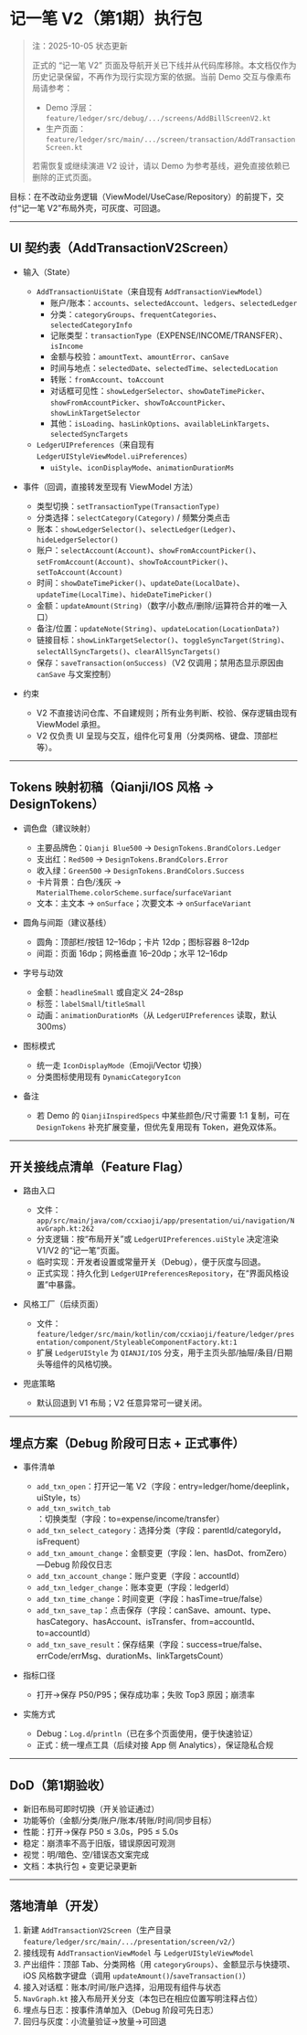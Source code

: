 # 记一笔 V2（第1期）执行包

> 注：2025-10-05 状态更新
> 
> 正式的 “记一笔 V2” 页面及导航开关已下线并从代码库移除。本文档仅作为历史记录保留，不再作为现行实现方案的依据。当前 Demo 交互与像素布局请参考：
> 
> - Demo 浮层：`feature/ledger/src/debug/.../screens/AddBillScreenV2.kt`
> - 生产页面：`feature/ledger/src/main/.../screen/transaction/AddTransactionScreen.kt`
> 
> 若需恢复或继续演进 V2 设计，请以 Demo 为参考基线，避免直接依赖已删除的正式页面。

目标：在不改动业务逻辑（ViewModel/UseCase/Repository）的前提下，交付“记一笔 V2”布局外壳，可灰度、可回退。

---

## UI 契约表（AddTransactionV2Screen）

- 输入（State）
  - `AddTransactionUiState`（来自现有 `AddTransactionViewModel`）
    - 账户/账本：`accounts`、`selectedAccount`、`ledgers`、`selectedLedger`
    - 分类：`categoryGroups`、`frequentCategories`、`selectedCategoryInfo`
    - 记账类型：`transactionType`（EXPENSE/INCOME/TRANSFER）、`isIncome`
    - 金额与校验：`amountText`、`amountError`、`canSave`
    - 时间与地点：`selectedDate`、`selectedTime`、`selectedLocation`
    - 转账：`fromAccount`、`toAccount`
    - 对话框可见性：`showLedgerSelector`、`showDateTimePicker`、`showFromAccountPicker`、`showToAccountPicker`、`showLinkTargetSelector`
    - 其他：`isLoading`、`hasLinkOptions`、`availableLinkTargets`、`selectedSyncTargets`
  - `LedgerUIPreferences`（来自现有 `LedgerUIStyleViewModel.uiPreferences`）
    - `uiStyle`、`iconDisplayMode`、`animationDurationMs`

- 事件（回调，直接转发至现有 ViewModel 方法）
  - 类型切换：`setTransactionType(TransactionType)`
  - 分类选择：`selectCategory(Category)` / 频繁分类点击
  - 账本：`showLedgerSelector()`、`selectLedger(Ledger)`、`hideLedgerSelector()`
  - 账户：`selectAccount(Account)`、`showFromAccountPicker()`、`setFromAccount(Account)`、`showToAccountPicker()`、`setToAccount(Account)`
  - 时间：`showDateTimePicker()`、`updateDate(LocalDate)`、`updateTime(LocalTime)`、`hideDateTimePicker()`
  - 金额：`updateAmount(String)`（数字/小数点/删除/运算符合并的唯一入口）
  - 备注/位置：`updateNote(String)`、`updateLocation(LocationData?)`
  - 链接目标：`showLinkTargetSelector()`、`toggleSyncTarget(String)`、`selectAllSyncTargets()`、`clearAllSyncTargets()`
  - 保存：`saveTransaction(onSuccess)`（V2 仅调用；禁用态显示原因由 `canSave` 与文案控制）

- 约束
  - V2 不直接访问仓库、不自建规则；所有业务判断、校验、保存逻辑由现有 ViewModel 承担。
  - V2 仅负责 UI 呈现与交互，组件化可复用（分类网格、键盘、顶部栏等）。

---

## Tokens 映射初稿（Qianji/IOS 风格 → DesignTokens）

- 调色盘（建议映射）
  - 主要品牌色：`Qianji Blue500` → `DesignTokens.BrandColors.Ledger`
  - 支出红：`Red500` → `DesignTokens.BrandColors.Error`
  - 收入绿：`Green500` → `DesignTokens.BrandColors.Success`
  - 卡片背景：白色/浅灰 → `MaterialTheme.colorScheme.surface`/`surfaceVariant`
  - 文本：主文本 → `onSurface`；次要文本 → `onSurfaceVariant`

- 圆角与间距（建议基线）
  - 圆角：顶部栏/按钮 12–16dp；卡片 12dp；图标容器 8–12dp
  - 间距：页面 16dp；网格垂直 16–20dp；水平 12–16dp

- 字号与动效
  - 金额：`headlineSmall` 或自定义 24–28sp
  - 标签：`labelSmall`/`titleSmall`
  - 动画：`animationDurationMs`（从 `LedgerUIPreferences` 读取，默认 300ms）

- 图标模式
  - 统一走 `IconDisplayMode`（Emoji/Vector 切换）
  - 分类图标使用现有 `DynamicCategoryIcon`

- 备注
  - 若 Demo 的 `QianjiInspiredSpecs` 中某些颜色/尺寸需要 1:1 复制，可在 `DesignTokens` 补充扩展变量，但优先复用现有 Token，避免双体系。

---

## 开关接线点清单（Feature Flag）

- 路由入口
  - 文件：`app/src/main/java/com/ccxiaoji/app/presentation/ui/navigation/NavGraph.kt:262`
  - 分支逻辑：按“布局开关”或 `LedgerUIPreferences.uiStyle` 决定渲染 V1/V2 的“记一笔”页面。
  - 临时实现：开发者设置或常量开关（Debug），便于灰度与回退。
  - 正式实现：持久化到 `LedgerUIPreferencesRepository`，在“界面风格设置”中暴露。

- 风格工厂（后续页面）
  - 文件：`feature/ledger/src/main/kotlin/com/ccxiaoji/feature/ledger/presentation/component/StyleableComponentFactory.kt:1`
  - 扩展 `LedgerUIStyle` 为 `QIANJI/IOS` 分支，用于主页头部/抽屉/条目/日期头等组件的风格切换。

- 兜底策略
  - 默认回退到 V1 布局；V2 任意异常可一键关闭。

---

## 埋点方案（Debug 阶段可日志 + 正式事件）

- 事件清单
  - `add_txn_open`：打开记一笔 V2（字段：entry=ledger/home/deeplink，uiStyle，ts）
  - `add_txn_switch_tab`：切换类型（字段：to=expense/income/transfer）
  - `add_txn_select_category`：选择分类（字段：parentId/categoryId，isFrequent）
  - `add_txn_amount_change`：金额变更（字段：len、hasDot、fromZero）—Debug 阶段仅日志
  - `add_txn_account_change`：账户变更（字段：accountId）
  - `add_txn_ledger_change`：账本变更（字段：ledgerId）
  - `add_txn_time_change`：时间变更（字段：hasTime=true/false）
  - `add_txn_save_tap`：点击保存（字段：canSave、amount、type、hasCategory、hasAccount、isTransfer、from=accountId、to=accountId）
  - `add_txn_save_result`：保存结果（字段：success=true/false、errCode/errMsg、durationMs、linkTargetsCount）

- 指标口径
  - 打开→保存 P50/P95；保存成功率；失败 Top3 原因；崩溃率

- 实施方式
  - Debug：`Log.d`/`println`（已在多个页面使用，便于快速验证）
  - 正式：统一埋点工具（后续对接 App 侧 Analytics），保证隐私合规

---

## DoD（第1期验收）

- 新旧布局可即时切换（开关验证通过）
- 功能等价（金额/分类/账户/账本/转账/时间/同步目标）
- 性能：打开→保存 P50 ≤ 3.0s，P95 ≤ 5.0s
- 稳定：崩溃率不高于旧版，错误原因可观测
- 视觉：明/暗色、空/错误态文案完成
- 文档：本执行包 + 变更记录更新

---

## 落地清单（开发）

1) 新建 `AddTransactionV2Screen`（生产目录 `feature/ledger/src/main/.../presentation/screen/v2/`）
2) 接线现有 `AddTransactionViewModel` 与 `LedgerUIStyleViewModel`
3) 产出组件：顶部 Tab、分类网格（用 `categoryGroups`）、金额显示与快捷项、iOS 风格数字键盘（调用 `updateAmount()`/`saveTransaction()`）
4) 接入对话框：账本/时间/账户选择，沿用现有组件与状态
5) `NavGraph.kt` 接入布局开关分支（本包已在相应位置写明注释占位）
6) 埋点与日志：按事件清单加入（Debug 阶段可先日志）
7) 回归与灰度：小流量验证→放量→可回退
